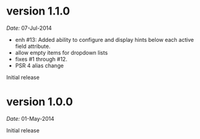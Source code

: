 version 1.1.0
=============

*Date:* 07-Jul-2014

- enh #13: Added ability to configure and display hints below each active field attribute.
- allow empty items for dropdown lists
- fixes #1 through #12.
- PSR 4 alias change

Initial release

version 1.0.0
=============

*Date:* 01-May-2014

Initial release